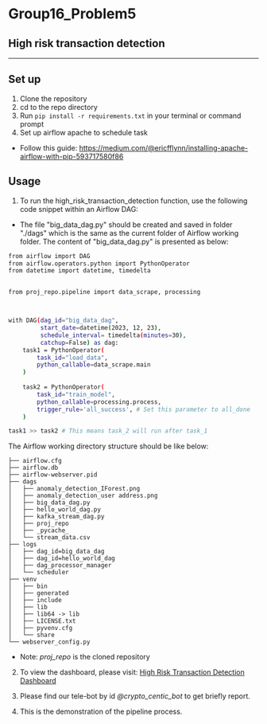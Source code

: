 # Group16_Problem5
## High risk transaction detection
------------------

## Set up
1. Clone the repository
2. cd to the repo directory
3. Run `pip install -r requirements.txt` in your terminal or command prompt
4. Set up airflow apache to schedule task
* Follow this guide: https://medium.com/@ericfflynn/installing-apache-airflow-with-pip-593717580f86
## Usage
1. To run the high_risk_transaction_detection function, use the following code snippet within an Airflow DAG:
- The file "big_data_dag.py" should be created and saved in folder "./dags" which is the same as the current folder of Airflow working folder.
The content of "big_data_dag.py" is presented as below:
```bash
from airflow import DAG
from airflow.operators.python import PythonOperator
from datetime import datetime, timedelta


from proj_repo.pipeline import data_scrape, processing



with DAG(dag_id="big_data_dag",
         start_date=datetime(2023, 12, 23),
         schedule_interval= timedelta(minutes=30),
         catchup=False) as dag:
    task1 = PythonOperator(
        task_id="load_data",
        python_callable=data_scrape.main
    )
    
    task2 = PythonOperator(
        task_id="train_model", 
        python_callable=processing.process,
        trigger_rule='all_success', # Set this parameter to all_done
    )

task1 >> task2 # This means task_2 will run after task_1

```
The Airflow working directory structure should be like below:
```
├── airflow.cfg
├── airflow.db
├── airflow-webserver.pid
├── dags
│   ├── anomaly_detection_IForest.png
│   ├── anomaly_detection_user address.png
│   ├── big_data_dag.py
│   ├── hello_world_dag.py
│   ├── kafka_stream_dag.py
│   ├── proj_repo
│   ├── _pycache_
│   └── stream_data.csv
├── logs
│   ├── dag_id=big_data_dag
│   ├── dag_id=hello_world_dag
│   ├── dag_processor_manager
│   └── scheduler
├── venv
│   ├── bin
│   ├── generated
│   ├── include
│   ├── lib
│   ├── lib64 -> lib
│   ├── LICENSE.txt
│   ├── pyvenv.cfg
│   └── share
└── webserver_config.py
```
* Note: *proj_repo* is the cloned repository

2. To view the dashboard, please visit: [High Risk Transaction Detection Dashboard](http://34.143.255.36:5601/s/it4043e---group16/app/dashboards#/view/f6f8a710-a13a-11ee-8d94-5d4fdf5aea4c?_g=(filters:!(),refreshInterval:(pause:!t,value:60000),time:(from:now-30d%2Fd,to:now)))

3. Please find our tele-bot by id *@crypto_centic_bot* to get briefly report.
4. This is the demonstration of the pipeline process.
